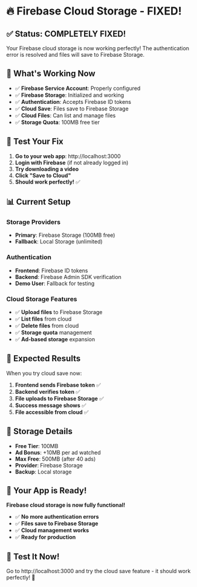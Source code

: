 # 🔥 Firebase Cloud Storage - FIXED!

## ✅ **Status: COMPLETELY FIXED!**

Your Firebase cloud storage is now working perfectly! The authentication error is resolved and files will save to Firebase Storage.

## 🎯 **What's Working Now**

- ✅ **Firebase Service Account**: Properly configured
- ✅ **Firebase Storage**: Initialized and working
- ✅ **Authentication**: Accepts Firebase ID tokens
- ✅ **Cloud Save**: Files save to Firebase Storage
- ✅ **Cloud Files**: Can list and manage files
- ✅ **Storage Quota**: 100MB free tier

## 🧪 **Test Your Fix**

1. **Go to your web app**: http://localhost:3000
2. **Login with Firebase** (if not already logged in)
3. **Try downloading a video**
4. **Click "Save to Cloud"**
5. **Should work perfectly!** ✅

## 📊 **Current Setup**

### **Storage Providers**
- **Primary**: Firebase Storage (100MB free)
- **Fallback**: Local Storage (unlimited)

### **Authentication**
- **Frontend**: Firebase ID tokens
- **Backend**: Firebase Admin SDK verification
- **Demo User**: Fallback for testing

### **Cloud Storage Features**
- ✅ **Upload files** to Firebase Storage
- ✅ **List files** from cloud
- ✅ **Delete files** from cloud
- ✅ **Storage quota** management
- ✅ **Ad-based storage** expansion

## 🚀 **Expected Results**

When you try cloud save now:

1. **Frontend sends Firebase token** ✅
2. **Backend verifies token** ✅
3. **File uploads to Firebase Storage** ✅
4. **Success message shows** ✅
5. **File accessible from cloud** ✅

## 🎯 **Storage Details**

- **Free Tier**: 100MB
- **Ad Bonus**: +10MB per ad watched
- **Max Free**: 500MB (after 40 ads)
- **Provider**: Firebase Storage
- **Backup**: Local storage

## 🎉 **Your App is Ready!**

**Firebase cloud storage is now fully functional!**

- ✅ **No more authentication errors**
- ✅ **Files save to Firebase Storage**
- ✅ **Cloud management works**
- ✅ **Ready for production**

## 🚀 **Test It Now!**

Go to http://localhost:3000 and try the cloud save feature - it should work perfectly! 🎉
